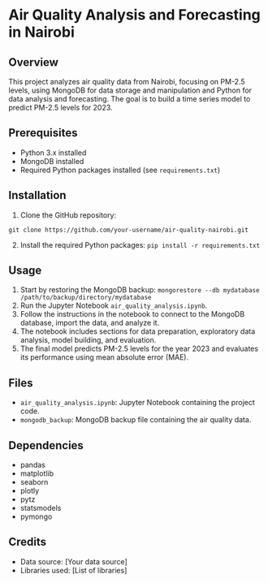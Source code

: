 # Air Quality Analysis and Forecasting in Nairobi

## Overview
This project analyzes air quality data from Nairobi, focusing on PM-2.5 levels, using MongoDB for data storage and manipulation and Python for data analysis and forecasting. The goal is to build a time series model to predict PM-2.5 levels for 2023.

## Prerequisites
- Python 3.x installed
- MongoDB installed
- Required Python packages installed (see `requirements.txt`)

## Installation
1. Clone the GitHub repository:

`git clone https://github.com/your-username/air-quality-nairobi.git`

2. Install the required Python packages:
`pip install -r requirements.txt`


## Usage
1. Start by restoring the MongoDB backup:
`mongorestore --db mydatabase /path/to/backup/directory/mydatabase`
2. Run the Jupyter Notebook `air_quality_analysis.ipynb`.
3. Follow the instructions in the notebook to connect to the MongoDB database, import the data, and analyze it.
4. The notebook includes sections for data preparation, exploratory data analysis, model building, and evaluation.
5. The final model predicts PM-2.5 levels for the year 2023 and evaluates its performance using mean absolute error (MAE).

## Files
- `air_quality_analysis.ipynb`: Jupyter Notebook containing the project code.
- `mongodb_backup`: MongoDB backup file containing the air quality data.

## Dependencies
- pandas
- matplotlib
- seaborn
- plotly
- pytz
- statsmodels
- pymongo

## Credits
- Data source: [Your data source]
- Libraries used: [List of libraries]



